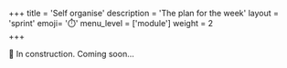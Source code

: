+++
title = 'Self organise'
description = 'The plan for the week'
layout = 'sprint'
emoji= '⏱️'
menu_level = ['module']
weight = 2  
+++

🚧 In construction. Coming soon...
